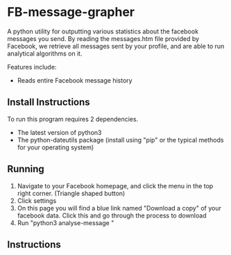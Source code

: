 # FB-message-grapher
A python utility for outputting various statistics about the facebook messages you send. By reading the messages.htm file provided
by Facebook, we retrieve all messages sent by your profile, and are able to run analytical algorithms on it.

Features include:
  - Reads entire Facebook message history

## Install Instructions
To run this program requires 2 dependencies.
  - The latest version of python3
  - The python-dateutils package (install using "pip" or the typical methods for your operating system)

## Running
  1. Navigate to your Facebook homepage, and click the menu in the top right corner. (Triangle shaped button)
  2. Click settings
  3. On this page you will find a blue link named "Download a copy" of your facebook data. Click this and go through the process to download
  4. Run "python3 analyse-message <path-to-file>"

## Instructions
  